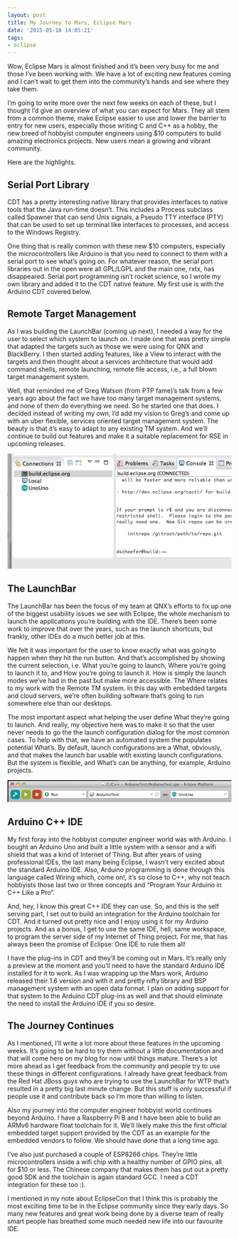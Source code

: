 ```yaml
---
layout: post
title: My Journey to Mars, Eclipse Mars
date: '2015-05-18 14:05:21'
tags:
- eclipse
---
```



Wow, Eclipse Mars is almost finished and it’s been very busy for me and those I’ve been working with. We have a lot of exciting new features coming and I can’t wait to get them into the community’s hands and see where they take them.

I’m going to write more over the next few weeks on each of these, but I thought I’d give an overview of what you can expect for Mars. They all stem from a common theme, make Eclipse easier to use and lower the barrier to entry for new users, especially those writing C and C++ as a hobby, the new breed of hobbyist computer engineers using $10 computers to build amazing electronics projects. New users mean a growing and vibrant community.

Here are the highlights.


## Serial Port Library

CDT has a pretty interesting native library that provides interfaces to native tools that the Java run-time doesn’t. This includes a Process subclass called Spawner that can send Unix signals, a Pseudo TTY interface (PTY) that can be used to set up terminal like interfaces to processes, and access to the Windows Registry.

One thing that is really common with these new $10 computers, especially the microcontrollers like Arduino is that you need to connect to them with a serial port to see what’s going on. For whatever reason, the serial port libraries out in the open were all GPL/LGPL and the main one, rxtx, has disappeared. Serial port programming isn’t rocket science, so I wrote my own library and added it to the CDT native feature. My first use is with the Arduino CDT covered below.


## Remote Target Management

As I was building the LaunchBar (coming up next), I needed a way for the user to select which system to launch on. I made one that was pretty simple that adapted the targets such as those we were using for QNX and BlackBerry. I then started adding features, like a View to interact with the targets and then thought about a services architecture that would add command shells, remote launching, remote file access, i.e., a full blown target management system.

Well, that reminded me of Greg Watson (from PTP fame)’s talk from a few years ago about the fact we have too many target management systems, and none of them do everything we need. So he started one that does. I decided instead of writing my own, I’d add my vision to Greg’s and come up with an uber flexible, services oriented target management system. The beauty is that it’s easy to adapt to any existing TM system. And we’ll continue to build out features and make it a suitable replacement for RSE in upcoming releases.

[![Screen Shot 2015-05-18 at 1.56.06 PM](/images/Screen-Shot-2015-05-18-at-1.56.06-PM.png)](/images/Screen-Shot-2015-05-18-at-1.56.06-PM.png)


## The LaunchBar

The LaunchBar has been the focus of my team at QNX’s efforts to fix up one of the biggest usability issues we see with Eclipse, the whole mechanism to launch the applications you’re building with the IDE. There’s been some work to improve that over the years, such as the launch shortcuts, but frankly, other IDEs do a much better job at this.

We felt it was important for the user to know exactly what was going to happen when they hit the run button. And that’s accomplished by showing the current selection, i.e. What you’re going to launch, Where you’re going to launch it to, and How you’re going to launch it. How is simply the launch modes we’ve had in the past but make more accessible. The Where relates to my work with the Remote TM system. In this day with embedded targets and cloud servers, we’re often building software that’s going to run somewhere else than our desktops.

The most important aspect what helping the user define What they’re going to launch. And really, my objective here was to make it so that the user never needs to go the the launch configuration dialog for the most common cases. To help with that, we have an automated system the populates potential What’s. By default, launch configurations are a What, obviously, and that makes the launch bar usable with existing launch configurations. But the system is flexible, and What’s can be anything, for example, Arduino projects.

[![Screen Shot 2015-05-18 at 2.00.03 PM](/images/Screen-Shot-2015-05-18-at-2.00.03-PM.png)](/images/Screen-Shot-2015-05-18-at-2.00.03-PM.png)


## Arduino C++ IDE

My first foray into the hobbyist computer engineer world was with Arduino. I bought an Arduino Uno and built a little system with a sensor and a wifi shield that was a kind of Internet of Thing. But after years of using professional IDEs, the last many being Eclipse, I wasn’t very excited about the standard Arduino IDE. Also, Arduino programming is done through this language called Wiring which, come on!, it’s so close to C++, why not teach hobbyists those last two or three concepts and “Program Your Arduino in C++ Like a Pro”.

And, hey, I know this great C++ IDE they can use. So, and this is the self serving part, I set out to build an integration for the Arduino toolchain for CDT. And it turned out pretty nice and I enjoy using it for my Arduino projects. And as a bonus, I get to use the same IDE, hell, same workspace, to program the server side of my Internet of Thing project. For me, that has always been the promise of Eclipse: One IDE to rule them all!

I have the plug-ins in CDT and they’ll be coming out in Mars. It’s really only a preview at the moment and you’ll need to have the standard Arduino IDE installed for it to work. As I was wrapping up the Mars work, Arduino released their 1.6 version and with it and pretty nifty library and BSP management system with an open data format. I plan on adding support for that system to the Arduino CDT plug-ins as well and that should eliminate the need to install the Arduino IDE if you so desire.


## The Journey Continues

As I mentioned, I’ll write a lot more about these features in the upcoming weeks. It’s going to be hard to try them without a little documentation and that will come here on my blog for now until things mature. There’s a lot more ahead as I get feedback from the community and people try to use these things in different configurations. I already have great feedback from the Red Hat JBoss guys who are trying to use the LaunchBar for WTP that’s resulted in a pretty big last minute change. But this stuff is only successful if people use it and contribute back so I’m more than willing to listen.

Also my journey into the computer engineer hobbyist world continues beyond Arduino. I have a Raspberry Pi B and I have been able to build an ARMv6 hardware float toolchain for it. We’ll likely make this the first official embedded target support provided by the CDT as an example for the embedded vendors to follow. We should have done that a long time ago.

I’ve also just purchased a couple of ESP8266 chips. They’re little microcontrollers inside a wifi chip with a healthy number of GPIO pins, all for $10 or less. The Chinese company that makes them has put out a pretty good SDK and the toolchain is again standard GCC. I need a CDT integration for these too :).

I mentioned in my note about EclipseCon that I think this is probably the most exciting time to be in the Eclipse community since they early days. So many new features and great work being done by a diverse team of really smart people has breathed some much needed new life into our favourite IDE.


